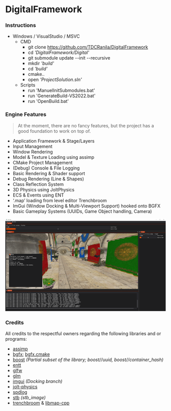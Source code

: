# DigitalFramework

### Instructions
- Windows / VisualStudio / MSVC
  - CMD
    - git clone https://github.com/TDCRanila/DigitalFramework
    - cd _'DigitalFramework/Digital'_
    - git submodule update --init --recursive
    - mkdir _'build'_
    - cd _'build'_
    - cmake..
    - open _'ProjectSolution.sln'_
  - Scripts
    - run 'ManuelInitSubmodules.bat'
    - run 'GenerateBuild-VS2022.bat'
    - run 'OpenBuild.bat'

### Engine Features

> At the moment, there are no fancy features, but the project has a good foundation to work on top of.
- Application Framework & Stage/Layers
- Input Management
- Window Rendering
- Model & Texture Loading using assimp
- CMake Project Management
- (Debug) Console & File Logging
- Basic Rendering & Shader support
- Debug Rendering (Line & Shapes)
- Class Reflection System
- 3D Physics using JoltPhysics
- ECS & Events using ENT
- ‘.map’ loading from level editor Trenchbroom
- ImGui (Window Docking & Multi-Viewport Support) hooked onto BGFX 
- Basic Gameplay Systems (UUIDs, Game Object handling, Camera)

![Digital Framework](dfw.png)

### Credits
All credits to the respectful owners regarding the following libraries and or programs:
- [assimp](https://github.com/assimp/assimp)
- [bgfx](https://github.com/bkaradzic/bgfx); [bgfx.cmake](https://github.com/bkaradzic/bgfx.cmake)
- [boost](https://www.boost.org/doc/libs/) _(Partial subset of the library; boost//uuid, boost//container_hash)_
- [entt](https://github.com/skypjack/entt)
- [glfw](https://github.com/glfw/glfw)
- [glm](https://github.com/g-truc/glm)
- [imgui](https://github.com/ocornut/imgui/tree/docking) _(Docking branch)_
- [jolt-physics](https://github.com/jrouwe/JoltPhysics)
- [spdlog](https://github.com/gabime/spdlog)
- [stb](https://github.com/nothings/stb) _(stb_image)_
- [trenchbroom](https://trenchbroom.github.io/) & [libmap-cpp](https://github.com/QodotPlugin/libmap/)
​